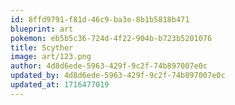 ```yaml
---
id: 8ffd9791-f81d-46c9-ba3e-8b1b5818b471
blueprint: art
pokemon: eb5b5c36-724d-4f22-904b-b723b5201076
title: Scyther
image: art/123.png
author: 4d8d6ede-5963-429f-9c2f-74b897007e0c
updated_by: 4d8d6ede-5963-429f-9c2f-74b897007e0c
updated_at: 1716477019
---
```

